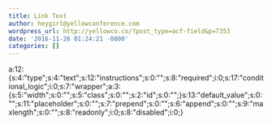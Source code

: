 ```yaml
---
title: Link Text
author: heygirl@yellowconference.com
wordpress_url: http://yellowco.co/?post_type=acf-field&p=7353
date: '2016-11-26 01:24:21 -0800'
categories: []
---
```

<p>a:12:{s:4:"type";s:4:"text";s:12:"instructions";s:0:"";s:8:"required";i:0;s:17:"conditional_logic";i:0;s:7:"wrapper";a:3:{s:5:"width";s:0:"";s:5:"class";s:0:"";s:2:"id";s:0:"";}s:13:"default_value";s:0:"";s:11:"placeholder";s:0:"";s:7:"prepend";s:0:"";s:6:"append";s:0:"";s:9:"maxlength";s:0:"";s:8:"readonly";i:0;s:8:"disabled";i:0;}</p>

